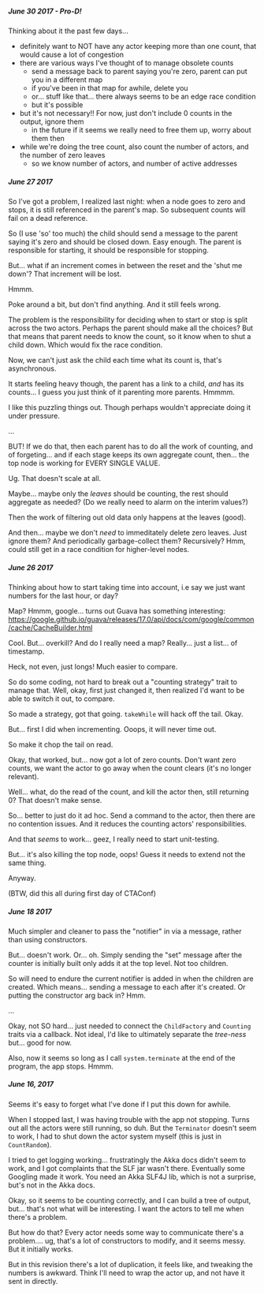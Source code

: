 
##### June 30 2017 - Pro-D!

Thinking about it the past few days...

* definitely want to NOT have any actor keeping more than one count, that would cause a lot of congestion
* there are various ways I've thought of to manage obsolete counts
  * send a message back to parent saying you're zero, parent can put you in a different map
  * if you've been in that map for awhile, delete you
  * or... stuff like that... there always seems to be an edge race condition
  * but it's possible
* but it's not necessary!!  For now, just don't include 0 counts in the output, ignore them
  * in the future if it seems we really need to free them up, worry about them then
* while we're doing the tree count, also count the number of actors, and the number of zero leaves
  * so we know number of actors, and number of active addresses
  

##### June 27 2017

So I've got a problem, I realized last night: when a node goes to zero and stops, it is still referenced in the parent's map.
So subsequent counts will fail on a dead reference.  

So (I use 'so' too much) the child should send a message to the parent saying it's zero and should be closed down. Easy enough.
The parent is responsible for starting, it should be responsible for stopping.

But... what if an increment comes in between the reset and the 'shut me down'?  That increment will be lost.

Hmmm.

Poke around a bit, but don't find anything. And it still feels wrong. 

The problem is the responsibility for deciding when to start or stop is split across the two actors. Perhaps the parent should make all the choices? But that means that parent needs to know the count, so it know when to shut a child down. Which would fix the race condition.

Now, we can't just ask the child each time what its count is, that's asynchronous. 

It starts feeling heavy though, the parent has a link to a child, *and* has its counts... 
I guess you just think of it parenting more parents. Hmmmm.

I like this puzzling things out. Though perhaps wouldn't appreciate doing it under pressure.

...

BUT! If we do that, then each parent has to do all the work of counting, and of forgeting... 
and if each stage keeps its own aggregate count, then... the top node is working for EVERY SINGLE VALUE.

Ug. That doesn't scale at all.

Maybe... maybe only the *leaves* should be counting, the rest should aggregate as needed? 
(Do we really need to alarm on the interim values?) 

Then the work of filtering out old data only happens at the leaves (good).

And then... maybe we don't *need* to immeditately delete zero leaves. Just ignore them? 
And periodically garbage-collect them? Recursively?  Hmm, could still get in a race condition
 for higher-level nodes.
 
 


##### June 26 2017

Thinking about how to start taking time into account, i.e say we just want numbers for the last hour, or day?

Map? Hmmm, google... turns out Guava has something interesting: https://google.github.io/guava/releases/17.0/api/docs/com/google/common/cache/CacheBuilder.html

Cool. But... overkill? And do I really need a map? Really... just a list... of timestamp.

Heck, not even, just longs!  Much easier to compare.

So do some coding, not hard to break out a "counting strategy" trait to manage that. Well, okay, first just changed it, then realized I'd want to be able to switch it out, to compare.

So made a strategy, got that going. `takeWhile` will hack off the tail. Okay.

But... first I did when incrementing.  Ooops, it will never time out.

So make it chop the tail on read.

Okay, that worked, but... now got a lot of zero counts. Don't want zero counts, we want the actor to go away when the count clears (it's no longer relevant).

Well... what, do the read of the count, and kill the actor then, still returning 0?  That doesn't make sense.

So... better to just do it ad hoc. Send a command to the actor, then there are no contention issues. And it reduces the counting actors' responsibilities.

And that *seems* to work... geez, I really need to start unit-testing.

But... it's also killing the top node, oops! Guess it needs to extend not the same thing.
 
Anyway.

(BTW, did this all during first day of CTAConf)


##### June 18 2017

Much simpler and cleaner to pass the "notifier" in via a message, rather than using constructors.

But... doesn't work.  Or... oh. Simply sending the "set" message after the counter is initially built only adds it at the top level.  Not too children.

So will need to endure the current notifier is added in when the children are created. Which means... sending a message to each after it's created. Or putting the constructor arg back in?  Hmm.

...

Okay, not SO hard... just needed to connect the `ChildFactory` and `Counting` traits via a callback. Not ideal, I'd like to ultimately separate the *tree-ness* but... good for now.

Also, now it seems so long as I call `system.terminate` at the end of the program, the app stops. Hmmm.


##### June 16, 2017

Seems it's easy to forget what I've done if I put this down for awhile.

When I stopped last, I was having trouble with the app not stopping.  Turns out all the actors were still running, so duh.  But the `Terminator` doesn't seem to work, I had to shut down the actor system myself (this is just in `CountRandom`).

I tried to get logging working... frustratingly the Akka docs didn't seem to work, and I got complaints that the SLF jar wasn't there.  Eventually some Googling made it work. You need an Akka SLF4J lib, which is not a surprise, but's not in the Akka docs.

Okay, so it seems to be counting correctly, and I can build a tree of output, but... that's not what will be interesting.  I want the actors to tell me when there's a problem.

But how do that?  Every actor needs some way to communicate there's a problem.... ug, that's a lot of constructors to modify, and it seems messy. But it initially works.

But in this revision there's a lot of duplication, it feels like, and tweaking the numbers is awkward. Think I'll need to wrap the actor up, and not have it sent in directly.
